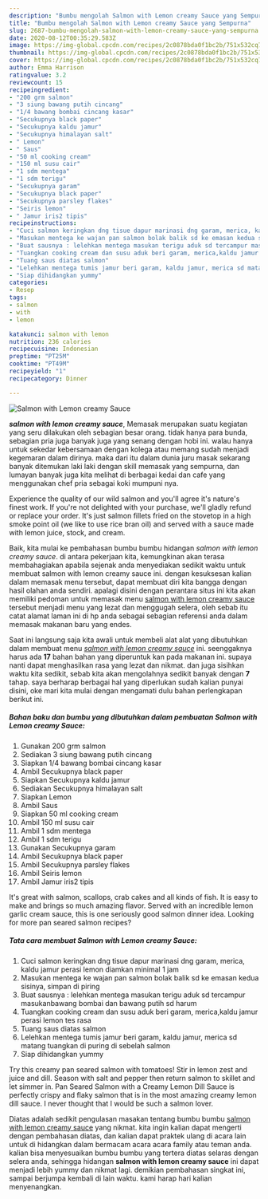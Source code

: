 ```yaml
---
description: "Bumbu mengolah Salmon with Lemon creamy Sauce yang Sempurna"
title: "Bumbu mengolah Salmon with Lemon creamy Sauce yang Sempurna"
slug: 2687-bumbu-mengolah-salmon-with-lemon-creamy-sauce-yang-sempurna
date: 2020-08-12T00:35:29.583Z
image: https://img-global.cpcdn.com/recipes/2c0878bda0f1bc2b/751x532cq70/salmon-with-lemon-creamy-sauce-foto-resep-utama.jpg
thumbnail: https://img-global.cpcdn.com/recipes/2c0878bda0f1bc2b/751x532cq70/salmon-with-lemon-creamy-sauce-foto-resep-utama.jpg
cover: https://img-global.cpcdn.com/recipes/2c0878bda0f1bc2b/751x532cq70/salmon-with-lemon-creamy-sauce-foto-resep-utama.jpg
author: Emma Harrison
ratingvalue: 3.2
reviewcount: 15
recipeingredient:
- "200 grm salmon"
- "3 siung bawang putih cincang"
- "1/4 bawang bombai cincang kasar"
- "Secukupnya black paper"
- "Secukupnya kaldu jamur"
- "Secukupnya himalayan salt"
- " Lemon"
- " Saus"
- "50 ml cooking cream"
- "150 ml susu cair"
- "1 sdm mentega"
- "1 sdm terigu"
- "Secukupnya garam"
- "Secukupnya black paper"
- "Secukupnya parsley flakes"
- "Seiris lemon"
- " Jamur iris2 tipis"
recipeinstructions:
- "Cuci salmon keringkan dng tisue dapur marinasi dng garam, merica, kaldu jamur perasi lemon diamkan minimal 1 jam"
- "Masukan mentega ke wajan pan salmon bolak balik sd ke emasan kedua sisinya, simpan di piring"
- "Buat sausnya : lelehkan mentega masukan terigu aduk sd tercampur masukanbawang bombai dan bawang putih sd harum"
- "Tuangkan cooking cream dan susu aduk beri garam, merica,kaldu jamur perasi lemon tes rasa"
- "Tuang saus diatas salmon"
- "Lelehkan mentega tumis jamur beri garam, kaldu jamur, merica sd matang tuangkan di puring di sebelah salmon"
- "Siap dihidangkan yummy"
categories:
- Resep
tags:
- salmon
- with
- lemon

katakunci: salmon with lemon 
nutrition: 236 calories
recipecuisine: Indonesian
preptime: "PT25M"
cooktime: "PT49M"
recipeyield: "1"
recipecategory: Dinner

---
```



![Salmon with Lemon creamy Sauce](https://img-global.cpcdn.com/recipes/2c0878bda0f1bc2b/751x532cq70/salmon-with-lemon-creamy-sauce-foto-resep-utama.jpg)

<b><i>salmon with lemon creamy sauce</i></b>, Memasak merupakan suatu kegiatan yang seru dilakukan oleh sebagian besar orang. tidak hanya para bunda, sebagian pria juga banyak juga yang senang dengan hobi ini. walau hanya untuk sekedar kebersamaan dengan kolega atau memang sudah menjadi kegemaran dalam dirinya. maka dari itu dalam dunia juru masak sekarang banyak ditemukan laki laki dengan skill memasak yang sempurna, dan lumayan banyak juga kita melihat di berbagai kedai dan cafe yang menggunakan chef pria sebagai koki mumpuni nya.

Experience the quality of our wild salmon and you&#39;ll agree it&#39;s nature&#39;s finest work. If you&#39;re not delighted with your purchase, we&#39;ll gladly refund or replace your order. It&#39;s just salmon fillets fried on the stovetop in a high smoke point oil (we like to use rice bran oil) and served with a sauce made with lemon juice, stock, and cream.

Baik, kita mulai ke pembahasan bumbu bumbu hidangan <i>salmon with lemon creamy sauce</i>. di antara pekerjaan kita, kemungkinan akan terasa membahagiakan apabila sejenak anda menyediakan sedikit waktu untuk membuat salmon with lemon creamy sauce ini. dengan kesuksesan kalian dalam memasak menu tersebut, dapat membuat diri kita bangga dengan hasil olahan anda sendiri. apalagi disini dengan perantara situs ini kita akan memiliki pedoman untuk memasak menu <u>salmon with lemon creamy sauce</u> tersebut menjadi menu yang lezat dan menggugah selera, oleh sebab itu catat alamat laman ini di hp anda sebagai sebagian referensi anda dalam memasak makanan baru yang endes.


Saat ini langsung saja kita awali untuk membeli alat alat yang dibutuhkan dalam membuat menu <u><i>salmon with lemon creamy sauce</i></u> ini. seenggaknya harus ada <b>17</b> bahan bahan yang diperuntuk kan pada makanan ini. supaya nanti dapat menghasilkan rasa yang lezat dan nikmat. dan juga sisihkan waktu kita sedikit, sebab kita akan mengolahnya sedikit banyak dengan <b>7</b> tahap. saya berharap berbagai hal yang diperlukan sudah kalian punyai disini, oke mari kita mulai dengan mengamati dulu bahan perlengkapan berikut ini.

<!--inarticleads1-->

##### Bahan baku dan bumbu yang dibutuhkan dalam pembuatan Salmon with Lemon creamy Sauce:

1. Gunakan 200 grm salmon
1. Sediakan 3 siung bawang putih cincang
1. Siapkan 1/4 bawang bombai cincang kasar
1. Ambil Secukupnya black paper
1. Siapkan Secukupnya kaldu jamur
1. Sediakan Secukupnya himalayan salt
1. Siapkan  Lemon
1. Ambil  Saus
1. Siapkan 50 ml cooking cream
1. Ambil 150 ml susu cair
1. Ambil 1 sdm mentega
1. Ambil 1 sdm terigu
1. Gunakan Secukupnya garam
1. Ambil Secukupnya black paper
1. Ambil Secukupnya parsley flakes
1. Ambil Seiris lemon
1. Ambil  Jamur iris2 tipis


It&#39;s great with salmon, scallops, crab cakes and all kinds of fish. It is easy to make and brings so much amazing flavor. Served with an incredible lemon garlic cream sauce, this is one seriously good salmon dinner idea. Looking for more pan seared salmon recipes? 

<!--inarticleads2-->

##### Tata cara membuat Salmon with Lemon creamy Sauce:

1. Cuci salmon keringkan dng tisue dapur marinasi dng garam, merica, kaldu jamur perasi lemon diamkan minimal 1 jam
1. Masukan mentega ke wajan pan salmon bolak balik sd ke emasan kedua sisinya, simpan di piring
1. Buat sausnya : lelehkan mentega masukan terigu aduk sd tercampur masukanbawang bombai dan bawang putih sd harum
1. Tuangkan cooking cream dan susu aduk beri garam, merica,kaldu jamur perasi lemon tes rasa
1. Tuang saus diatas salmon
1. Lelehkan mentega tumis jamur beri garam, kaldu jamur, merica sd matang tuangkan di puring di sebelah salmon
1. Siap dihidangkan yummy


Try this creamy pan seared salmon with tomatoes! Stir in lemon zest and juice and dill. Season with salt and pepper then return salmon to skillet and let simmer in. Pan Seared Salmon with a Creamy Lemon Dill Sauce is perfectly crispy and flaky salmon that is in the most amazing creamy lemon dill sauce. I never thought that I would be such a salmon lover. 

Diatas adalah sedikit pengulasan masakan tentang bumbu bumbu <u>salmon with lemon creamy sauce</u> yang nikmat. kita ingin kalian dapat mengerti dengan pembahasan diatas, dan kalian dapat praktek ulang di acara lain untuk di hidangkan dalam bermacam acara acara family atau teman anda. kalian bisa menyesuaikan bumbu bumbu yang tertera diatas selaras dengan selera anda, sehingga hidangan <b>salmon with lemon creamy sauce</b> ini dapat menjadi lebih yummy dan nikmat lagi. demikian pembahasan singkat ini, sampai berjumpa kembali di lain waktu. kami harap hari kalian menyenangkan.
